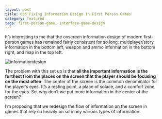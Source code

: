 ```yaml
---
layout: post
title: 035 Fixing Information Design In First Person Games
category: featured
tags: first-person-game, interface-game-design
---
```

It’s interesting to me that the onscreen information design of modern first-person games has remained  fairly consistent for so long; multiplayer/story information in the bottom left, weapon and ammo information in the bottom right, and map in the top left.

![informationdesign](media/images/035_Fixing_Information_Design_In_First_Person_Games.jpg "Information Design")

The problem with this set up is that **all the important information is the furthest from the places on the screen that the player should be focusing on the most often**.  The center of the screen is the common denominator for the player’s eyes.  It’s a resting point, a place of solace, and a comfort zone for the eyes.  So, why don’t we put more information in the center of the screen?

I’m proposing that we redesign the flow of information on the screen in games that rely so heavily on so many various types of information.